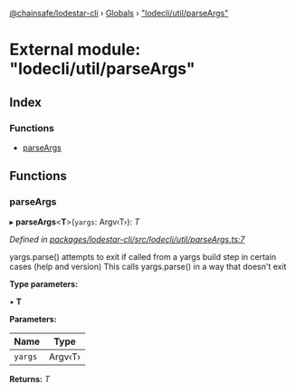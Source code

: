 [@chainsafe/lodestar-cli](../README.md) › [Globals](../globals.md) › ["lodecli/util/parseArgs"](_lodecli_util_parseargs_.md)

# External module: "lodecli/util/parseArgs"

## Index

### Functions

* [parseArgs](_lodecli_util_parseargs_.md#parseargs)

## Functions

###  parseArgs

▸ **parseArgs**<**T**>(`yargs`: Argv‹T›): *T*

*Defined in [packages/lodestar-cli/src/lodecli/util/parseArgs.ts:7](https://github.com/ChainSafe/lodestar/blob/8ae83570a/packages/lodestar-cli/src/lodecli/util/parseArgs.ts#L7)*

yargs.parse() attempts to exit if called from a yargs build step in certain cases (help and version)
This calls yargs.parse() in a way that doesn't exit

**Type parameters:**

▪ **T**

**Parameters:**

Name | Type |
------ | ------ |
`yargs` | Argv‹T› |

**Returns:** *T*
